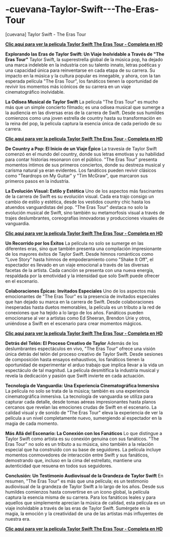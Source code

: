 # -cuevana-Taylor-Swift---The-Eras-Tour
[cuevana] Taylor Swift - The Eras Tour

**[Clic aqui para ver la pelicula Taylor Swift The Eras Tour - Completa en HD](http://www.imgul.co/sl/the_eras_tour)**

**Explorando las Eras de Taylor Swift: Un Viaje Inolvidable a Través de "The Eras Tour"**
Taylor Swift, la superestrella global de la música pop, ha dejado una marca indeleble en la industria con su talento innato, letras poéticas y una capacidad única para reinventarse en cada etapa de su carrera. Su impacto en la música y la cultura popular es innegable, y ahora, con la tan esperada película "The Eras Tour", los fanáticos tienen la oportunidad de revivir los momentos más icónicos de su carrera en un viaje cinematográfico inolvidable.

**La Odisea Musical de Taylor Swift**
La película "The Eras Tour" es mucho más que un simple concierto filmado; es una odisea musical que sumerge a la audiencia en las diversas eras de la carrera de Swift. Desde sus humildes comienzos como una joven estrella de country hasta su transformación en la reina del pop, la película captura la esencia única de cada periodo de su carrera.

**[Clic aqui para ver la pelicula Taylor Swift The Eras Tour - Completa en HD](http://www.imgul.co/sl/the_eras_tour)**

**De Country a Pop: El Inicio de un Viaje Épico**
La travesía de Taylor Swift comenzó en el mundo del country, donde sus letras emotivas y su habilidad para contar historias resonaron con el público. "The Eras Tour" presenta momentos íntimos de sus primeros conciertos, donde su destreza musical y carisma natural ya eran evidentes. Los fanáticos pueden revivir clásicos como "Teardrops on My Guitar" y "Tim McGraw", que marcaron sus primeros pasos en la industria.

**La Evolución Visual: Estilo y Estética**
Uno de los aspectos más fascinantes de la carrera de Swift es su evolución visual. Cada era trajo consigo un cambio de estilo y estética, desde los vestidos country chic hasta los atuendos vanguardistas del pop. "The Eras Tour" destaca no solo la evolución musical de Swift, sino también su metamorfosis visual a través de trajes deslumbrantes, coreografías innovadoras y producciones visuales de vanguardia.

**[Clic aqui para ver la pelicula Taylor Swift The Eras Tour - Completa en HD](http://www.imgul.co/sl/the_eras_tour)**

**Un Recorrido por los Éxitos**
La película no solo se sumerge en las diferentes eras, sino que también presenta una compilación impresionante de los mayores éxitos de Taylor Swift. Desde himnos románticos como "Love Story" hasta himnos de empoderamiento como "Shake It Off", el espectador es llevado en un viaje emocional a través de las diversas facetas de la artista. Cada canción se presenta con una nueva energía, respaldada por la emotividad y la intensidad que solo Swift puede ofrecer en el escenario.

**Colaboraciones Épicas: Invitados Especiales**
Uno de los aspectos más emocionantes de "The Eras Tour" es la presencia de invitados especiales que han dejado su marca en la carrera de Swift. Desde colaboraciones inesperadas hasta duetos memorables, la película es un tributo a la red de conexiones que ha tejido a lo largo de los años. Fanáticos pueden emocionarse al ver a artistas como Ed Sheeran, Brendon Urie y otros, uniéndose a Swift en el escenario para crear momentos mágicos.

**[Clic aqui para ver la pelicula Taylor Swift The Eras Tour - Completa en HD](http://www.imgul.co/sl/the_eras_tour)**

**Detrás del Telón: El Proceso Creativo de Taylor**
Además de los deslumbrantes espectáculos en vivo, "The Eras Tour" ofrece una visión única detrás del telón del proceso creativo de Taylor Swift. Desde sesiones de composición hasta ensayos exhaustivos, los fanáticos tienen la oportunidad de experimentar el arduo trabajo que implica llevar a la vida un espectáculo de tal magnitud. La película desmitifica la industria musical y revela la dedicación y pasión que Swift invierte en cada actuación.

**Tecnología de Vanguardia: Una Experiencia Cinematográfica Inmersiva**
La película no solo se trata de la música; también es una experiencia cinematográfica inmersiva. La tecnología de vanguardia se utiliza para capturar cada detalle, desde tomas aéreas impresionantes hasta planos cercanos que revelan las emociones crudas de Swift en el escenario. La calidad visual y de sonido de "The Eras Tour" eleva la experiencia de ver la película a un nivel completamente nuevo, sumergiendo al espectador en la magia de cada momento.

**Más Allá del Escenario: La Conexión con los Fanáticos**
Lo que distingue a Taylor Swift como artista es su conexión genuina con sus fanáticos. "The Eras Tour" no solo es un tributo a su música, sino también a la relación especial que ha construido con su base de seguidores. La película incluye momentos conmovedores de interacción entre Swift y sus fanáticos, demostrando que, incluso en la cima del estrellato, mantiene una autenticidad que resuena en todos sus seguidores.

**Conclusión: Un Testimonio Audiovisual de la Grandeza de Taylor Swift**
En resumen, "The Eras Tour" es más que una película; es un testimonio audiovisual de la grandeza de Taylor Swift a lo largo de los años. Desde sus humildes comienzos hasta convertirse en un ícono global, la película captura la esencia misma de su carrera. Para los fanáticos leales y para aquellos que simplemente aprecian la música de calidad, esta película es un viaje inolvidable a través de las eras de Taylor Swift. Sumérgete en la magia, la emoción y la creatividad de una de las artistas más influyentes de nuestra era.

**[Clic aqui para ver la pelicula Taylor Swift The Eras Tour - Completa en HD](http://www.imgul.co/sl/the_eras_tour)**
